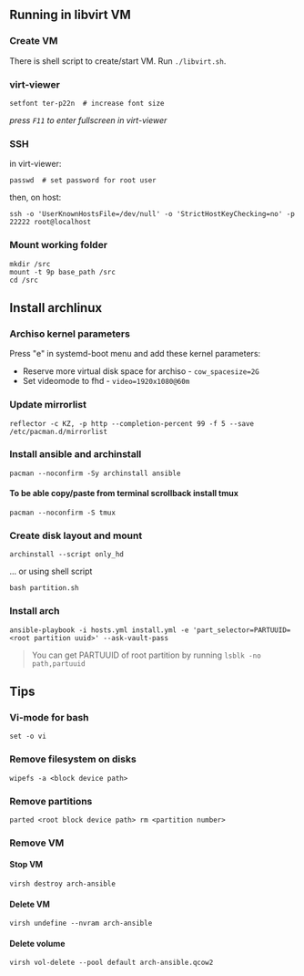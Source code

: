 ## Running in libvirt VM

### Create VM

There is shell script to create/start VM. Run `./libvirt.sh`.

### virt-viewer

```shell
setfont ter-p22n  # increase font size
```

_press `F11` to enter fullscreen in virt-viewer_

### SSH

in virt-viewer:

```shell
passwd  # set password for root user
```

then, on host:

```shell
ssh -o 'UserKnownHostsFile=/dev/null' -o 'StrictHostKeyChecking=no' -p 22222 root@localhost
```

### Mount working folder

```shell
mkdir /src
mount -t 9p base_path /src
cd /src
```

## Install archlinux

### Archiso kernel parameters

Press "e" in systemd-boot menu and add these kernel parameters:

- Reserve more virtual disk space for archiso - `cow_spacesize=2G`
- Set videomode to fhd - `video=1920x1080@60m`

### Update mirrorlist

```shell
reflector -c KZ, -p http --completion-percent 99 -f 5 --save /etc/pacman.d/mirrorlist
```

### Install ansible and archinstall

```shell
pacman --noconfirm -Sy archinstall ansible
```

#### To be able copy/paste from terminal scrollback install tmux

```shell
pacman --noconfirm -S tmux
```

### Create disk layout and mount

```shell
archinstall --script only_hd
```

... or using shell script

```shell
bash partition.sh
```

### Install arch

```shell
ansible-playbook -i hosts.yml install.yml -e 'part_selector=PARTUUID=<root partition uuid>' --ask-vault-pass
```

> You can get PARTUUID of root partition by running `lsblk -no path,partuuid`

## Tips

### Vi-mode for bash

```shell
set -o vi
```

### Remove filesystem on disks

```shell
wipefs -a <block device path>
```

### Remove partitions

```shell
parted <root block device path> rm <partition number>
```

### Remove VM

#### Stop VM

```shell
virsh destroy arch-ansible
```

#### Delete VM

```shell
virsh undefine --nvram arch-ansible
```

#### Delete volume

```shell
virsh vol-delete --pool default arch-ansible.qcow2
```
